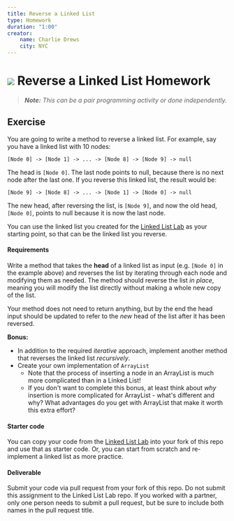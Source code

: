 ```yaml
---
title: Reverse a Linked List
type: Homework
duration: "1:00"
creator:
    name: Charlie Drews
    city: NYC
---
```


# ![](https://ga-dash.s3.amazonaws.com/production/assets/logo-9f88ae6c9c3871690e33280fcf557f33.png) Reverse a Linked List Homework

> ***Note:*** _This can be a pair programming activity or done independently._

## Exercise

You are going to write a method to reverse a linked list. For example, say you have a linked list with 10 nodes:
```
[Node 0] -> [Node 1] -> ... -> [Node 8] -> [Node 9] -> null
```

The head is `[Node 0]`. The last node points to null, because there is no next node after the last one. If you reverse this linked list, the result would be:
```
[Node 9] -> [Node 8] -> ... -> [Node 1] -> [Node 0] -> null
```

The new head, after reversing the list, is `[Node 9]`, and now the old head, `[Node 0]`, points to null because it is now the last node.

You can use the linked list you created for the [Linked List Lab](https://github.com/ga-adi-macaron/lists-lab) as your starting point, so that can be the linked list you reverse.

#### Requirements

Write a method that takes the **head** of a linked list as input (e.g. `[Node 0]` in the example above) and reverses the list by iterating through each node and modifying them as needed. The method should reverse the list _in place_, meaning you will modify the list directly without making a whole new copy of the list.

Your method does not need to return anything, but by the end the head input should be updated to refer to the _new_ head of the list after it has been reversed.


**Bonus:**
- In addition to the required _iterative_ approach, implement another method that reverses the linked list _recursively_.
- Create your own implementation of `ArrayList`
  - Note that the process of inserting a node in an ArrayList is much more complicated than in a Linked List!
  - If you don't want to complete this bonus, at least think about _why_ insertion is more complicated for ArrayList - what's different and why? What advantages do you get with ArrayList that make it worth this extra effort?

#### Starter code

You can copy your code from the [Linked List Lab](https://github.com/ga-adi-macaron/lists-lab) into your fork of this repo and use that as starter code. Or, you can start from scratch and re-implement a linked list as more practice.

#### Deliverable

Submit your code via pull request from your fork of this repo. Do not submit this assignment to the Linked List Lab repo. If you worked with a partner, only one person needs to submit a pull request, but be sure to include both names in the pull request title.
